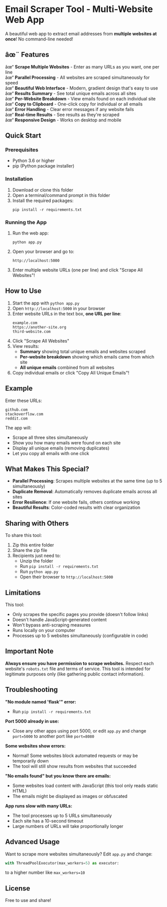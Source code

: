 ﻿# Email Scraper Tool - Multi-Website Web App

A beautiful web app to extract email addresses from **multiple websites at once**! No command-line needed!

## âœ¨ Features

âœ“ **Scrape Multiple Websites** - Enter as many URLs as you want, one per line  
âœ“ **Parallel Processing** - All websites are scraped simultaneously for speed  
âœ“ **Beautiful Web Interface** - Modern, gradient design that's easy to use  
âœ“ **Results Summary** - See total unique emails across all sites  
âœ“ **Per-Website Breakdown** - View emails found on each individual site  
âœ“ **Copy to Clipboard** - One-click copy for individual or all emails  
âœ“ **Error Handling** - Clear error messages if any website fails  
âœ“ **Real-time Results** - See results as they're scraped  
âœ“ **Responsive Design** - Works on desktop and mobile  

## Quick Start

### Prerequisites
- Python 3.6 or higher
- pip (Python package installer)

### Installation

1. Download or clone this folder
2. Open a terminal/command prompt in this folder
3. Install the required packages:
   ```
   pip install -r requirements.txt
   ```

### Running the App

1. Run the web app:
   ```
   python app.py
   ```

2. Open your browser and go to:
   ```
   http://localhost:5000
   ```

3. Enter multiple website URLs (one per line) and click "Scrape All Websites"!

## How to Use

1. Start the app with `python app.py`
2. Open `http://localhost:5000` in your browser
3. Enter website URLs in the text box, **one URL per line**:
   ```
   example.com
   https://another-site.org
   third-website.com
   ```
4. Click "Scrape All Websites"
5. View results:
   - **Summary** showing total unique emails and websites scraped
   - **Per-website breakdown** showing which emails came from which site
   - **All unique emails** combined from all websites
6. Copy individual emails or click "Copy All Unique Emails"!

## Example

Enter these URLs:
```
github.com
stackoverflow.com
reddit.com
```

The app will:
- Scrape all three sites simultaneously
- Show you how many emails were found on each site
- Display all unique emails (removing duplicates)
- Let you copy all emails with one click

## What Makes This Special?

- **Parallel Processing**: Scrapes multiple websites at the same time (up to 5 simultaneously)
- **Duplicate Removal**: Automatically removes duplicate emails across all sites
- **Error Resilience**: If one website fails, others continue working
- **Beautiful Results**: Color-coded results with clear organization

## Sharing with Others

To share this tool:
1. Zip this entire folder
2. Share the zip file
3. Recipients just need to:
   - Unzip the folder
   - Run `pip install -r requirements.txt`
   - Run `python app.py`
   - Open their browser to `http://localhost:5000`

## Limitations

This tool:
- Only scrapes the specific pages you provide (doesn't follow links)
- Doesn't handle JavaScript-generated content
- Won't bypass anti-scraping measures
- Runs locally on your computer
- Processes up to 5 websites simultaneously (configurable in code)

## Important Note

**Always ensure you have permission to scrape websites.** Respect each website's `robots.txt` file and terms of service. This tool is intended for legitimate purposes only (like gathering public contact information).

## Troubleshooting

**"No module named 'flask'" error:**
- Run `pip install -r requirements.txt`

**Port 5000 already in use:**
- Close any other apps using port 5000, or edit `app.py` and change `port=5000` to another port like `port=8080`

**Some websites show errors:**
- Normal! Some websites block automated requests or may be temporarily down
- The tool will still show results from websites that succeeded

**"No emails found" but you know there are emails:**
- Some websites load content with JavaScript (this tool only reads static HTML)
- The emails might be displayed as images or obfuscated

**App runs slow with many URLs:**
- The tool processes up to 5 URLs simultaneously
- Each site has a 10-second timeout
- Large numbers of URLs will take proportionally longer

## Advanced Usage

Want to scrape more websites simultaneously? Edit `app.py` and change:
```python
with ThreadPoolExecutor(max_workers=5) as executor:
```
to a higher number like `max_workers=10`

## License

Free to use and share!
